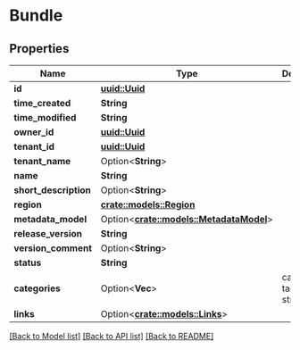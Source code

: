 # Bundle

## Properties

Name | Type | Description | Notes
------------ | ------------- | ------------- | -------------
**id** | [**uuid::Uuid**](uuid::Uuid.md) |  | 
**time_created** | **String** |  | 
**time_modified** | **String** |  | 
**owner_id** | [**uuid::Uuid**](uuid::Uuid.md) |  | 
**tenant_id** | [**uuid::Uuid**](uuid::Uuid.md) |  | 
**tenant_name** | Option<**String**> |  | [optional]
**name** | **String** |  | 
**short_description** | Option<**String**> |  | [optional]
**region** | [**crate::models::Region**](Region.md) |  | 
**metadata_model** | Option<[**crate::models::MetadataModel**](MetadataModel.md)> |  | [optional]
**release_version** | **String** |  | 
**version_comment** | Option<**String**> |  | [optional]
**status** | **String** |  | 
**categories** | Option<**Vec<String>**> | category tags as string array | [optional]
**links** | Option<[**crate::models::Links**](Links.md)> |  | [optional]

[[Back to Model list]](../README.md#documentation-for-models) [[Back to API list]](../README.md#documentation-for-api-endpoints) [[Back to README]](../README.md)


